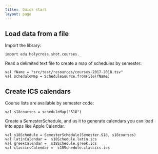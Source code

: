 ```yaml
---
title:  Quick start
layout: page
---
```



## Load data from a file

Import the library:

```tut:silent
import edu.holycross.shot.courses._
```

Read a delimited text file to create a map of schedules by semester:


```tut:silent
val fName = "src/test/resources/courses-2017-2018.tsv"
val scheduleMap = ScheduleSource.fromFile(fName)
```


## Create ICS calendars

Course lists are available by semester code:

```tut:silent
val s18courses = scheduleMap("S18")
```

Create a SemesterSchedule, and us it to generate calendars you can load into apps like Apple Calendar.


```tut:silent
val s18Schedule = SemesterSchedule(Semester.S18, s18courses)
val latinCalendar =  s18Schedule.latin.ics
val greekCalendar =  s18Schedule.greek.ics
val classicsCalendar =  s18Schedule.classics.ics
```
